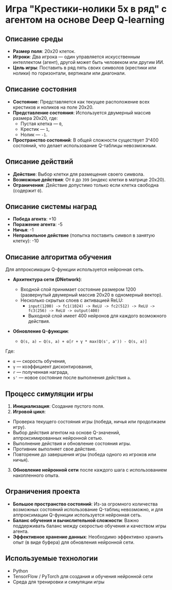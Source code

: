 # Игра "Крестики-нолики 5x в ряд" с агентом на основе Deep Q-learning

## Описание среды

- **Размер поля**: 20x20 клеток.
- **Игроки**: Два игрока — один управляется искусственным интеллектом (агент), другой может быть человеком или другим ИИ.
- **Цель игры**: Поставить в ряд пять своих символов (крестики или нолики) по горизонтали, вертикали или диагонали.

## Описание состояния

- **Состояние**: Представляется как текущее расположение всех крестиков и ноликов на поле 20x20.
- **Представление состояния**: Используется двумерный массив размера 20x20, где:
  - Пустая клетка — `0`,
  - Крестик — `1`,
  - Нолик — `-1`.
- **Пространство состояний**: В общей сложности существует 3^400 состояний, что делает использование Q-таблицы невозможным.

## Описание действий

- **Действие**: Выбор клетки для размещения своего символа.
- **Возможные действия**: От `0` до `399` (индекс клетки в матрице 20x20).
- **Ограничения**: Действие допустимо только если клетка свободна (содержит `0`).

## Описание системы наград

- **Победа агента**: +10
- **Поражение агента**: -5
- **Ничья**: -1
- **Неправильное действие** (попытка поставить символ в занятую клетку): -10

## Описание алгоритма обучения

Для аппроксимации Q-функции используется нейронная сеть.

- **Архитектура сети (DNetwork)**:
  - Входной слой принимает состояние размером 1200 (развернутый двумерный массив 20x20 в одномерный вектор).
  - Несколько скрытых слоев с активацией ReLU:
    - `input(1200) -> fc1(1024) -> ReLU -> fc2(512) -> ReLU -> fc3(256) -> ReLU -> output(400)`
    - Выходной слой имеет 400 нейронов для каждого возможного действия.
  
- **Обновление Q-функции**:
  - `Q(s, a) ← Q(s, a) + α[r + γ * max(Q(s', a')) - Q(s, a)]`

Где:
- `α` — скорость обучения,
- `γ` — коэффициент дисконтирования,
- `r` — полученная награда,
- `s'` — новое состояние после выполнения действия `a`.

## Процесс симуляции игры

1. **Инициализация**: Создание пустого поля.
2. **Игровой цикл**:
 - Проверка текущего состояния игры (победа, ничья или продолжаем игру).
 - Выбор действия агентом на основе Q-значений, аппроксимированных нейронной сетью.
 - Выполнение действия и обновление состояния игры.
 - Противник выполняет свое действие.
 - Повторение до завершения игры (победа одного из игроков или ничья).
3. **Обновление нейронной сети** после каждого шага с использованием накопленного опыта.

## Ограничения проекта

- **Большое пространство состояний**: Из-за огромного количества возможных состояний использование Q-таблиц невозможно, и для аппроксимации Q-функции используется нейронная сеть.
- **Баланс обучения и вычислительной сложности**: Важно поддерживать баланс между скоростью обучения и качеством игры агента.
- **Эффективное хранение данных**: Необходимо эффективно хранить опыт (в виде буфера) для обновления нейронной сети.

## Используемые технологии

- Python
- TensorFlow / PyTorch для создания и обучения нейронной сети
- Среда для тренировки и симуляции игры
